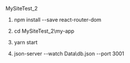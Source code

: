 MySiteTest_2



1) npm install --save react-router-dom

2) cd MySiteTest_2\my-app

3) yarn start

4) json-server --watch Data\db.json --port 3001
